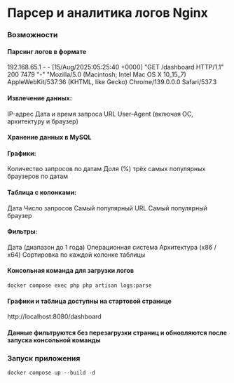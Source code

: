# Парсер и аналитика логов Nginx

### Возможности
#### Парсинг логов в формате
192.168.65.1 - - [15/Aug/2025:05:25:40 +0000] "GET /dashboard HTTP/1.1" 200 7479 "-" "Mozilla/5.0 
(Macintosh; Intel Mac OS X 10_15_7) AppleWebKit/537.36 (KHTML, like Gecko) Chrome/139.0.0.0 Safari/537.3

#### Извлечение данных:
IP-адрес
Дата и время запроса
URL
User-Agent (включая ОС, архитектуру и браузер)

#### Хранение данных в MySQL

#### Графики:
Количество запросов по датам
Доля (%) трёх самых популярных браузеров по датам

#### Таблица с колонками:
Дата
Число запросов
Самый популярный URL
Самый популярный браузер

#### Фильтры:
Дата (диапазон до 1 года)
Операционная система
Архитектура (x86 / x64)
Сортировка по каждой колонке таблицы

#### Консольная команда для загрузки логов
```
docker compose exec php php artisan logs:parse
```
#### Графики и таблица доступны на стартовой странице 
http://localhost:8080/dashboard

#### Данные фильтруются без перезагрузки страниц и обновляются после запуска консольной команды

### Запуск приложения
```
docker compose up --build -d
```








